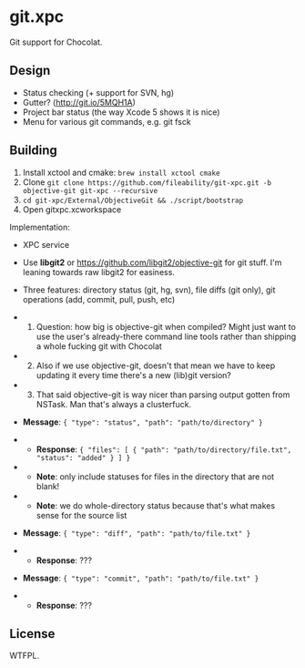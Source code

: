 # git.xpc

Git support for Chocolat.

## Design

* Status checking (+ support for SVN, hg)
* Gutter? (http://git.io/5MQH1A)
* Project bar status (the way Xcode 5 shows it is nice)
* Menu for various git commands, e.g. git fsck

## Building

1. Install xctool and cmake: `brew install xctool cmake`
2. Clone `git clone https://github.com/fileability/git-xpc.git -b objective-git git-xpc --recursive`
3. `cd git-xpc/External/ObjectiveGit && ./script/bootstrap`
4. Open gitxpc.xcworkspace

Implementation:

* XPC service

* Use **libgit2** or https://github.com/libgit2/objective-git for git stuff. I'm leaning towards raw libgit2 for easiness.

* Three features: directory status (git, hg, svn), file diffs (git only), git operations (add, commit, pull, push, etc)

* 1. Question: how big is objective-git when compiled? Might just want to use the user's already-there command line tools rather than shipping a whole fucking git with Chocolat

* 2. Also if we use objective-git, doesn't that mean we have to keep updating it every time there's a new (lib)git version?

* 3. That said objective-git is way nicer than parsing output gotten from NSTask. Man that's always a clusterfuck.

* **Message**: `{ "type": "status", "path": "path/to/directory" }`

* - **Response**: `{ "files": [ { "path": "path/to/directory/file.txt", "status": "added" } ] }`

* - **Note**: only include statuses for files in the directory that are not blank!

* - **Note**: we do whole-directory status because that's what makes sense for the source list

* **Message**: `{ "type": "diff", "path": "path/to/file.txt" }`

* - **Response**: ???

* **Message**: `{ "type": "commit", "path": "path/to/file.txt" }`

* - **Response**: ???


## License

WTFPL.
